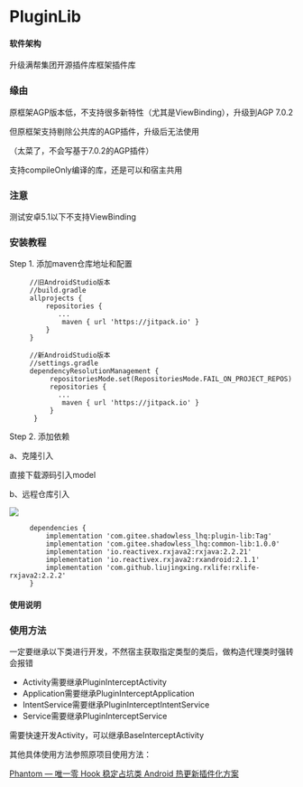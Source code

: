 # PluginLib

#### 软件架构

升级满帮集团开源插件库框架插件库

### 缘由

原框架AGP版本低，不支持很多新特性（尤其是ViewBinding），升级到AGP 7.0.2

但原框架支持剔除公共库的AGP插件，升级后无法使用

（太菜了，不会写基于7.0.2的AGP插件）

支持compileOnly编译的库，还是可以和宿主共用

### 注意

测试安卓5.1以下不支持ViewBinding

### 安装教程

Step 1. 添加maven仓库地址和配置

```
     //旧AndroidStudio版本
     //build.gradle
     allprojects {
         repositories {
            ...
             maven { url 'https://jitpack.io' }
         }
     }
     
     //新AndroidStudio版本
     //settings.gradle
     dependencyResolutionManagement {
          repositoriesMode.set(RepositoriesMode.FAIL_ON_PROJECT_REPOS)
          repositories {
            ...
             maven { url 'https://jitpack.io' }
          }
      }
```

Step 2. 添加依赖

a、克隆引入

直接下载源码引入model

b、远程仓库引入

[![](https://jitpack.io/v/com.gitee.shadowless_lhq/host-lib.svg)](https://jitpack.io/#com.gitee.shadowless_lhq/plugin-lib)

```
     dependencies {
         implementation 'com.gitee.shadowless_lhq:plugin-lib:Tag'
         implementation 'com.gitee.shadowless_lhq:common-lib:1.0.0'
         implementation 'io.reactivex.rxjava2:rxjava:2.2.21'
         implementation 'io.reactivex.rxjava2:rxandroid:2.1.1'
         implementation 'com.github.liujingxing.rxlife:rxlife-rxjava2:2.2.2'
     }
```

#### 使用说明

### 使用方法

一定要继承以下类进行开发，不然宿主获取指定类型的类后，做构造代理类时强转会报错

- Activity需要继承PluginInterceptActivity
- Application需要继承PluginInterceptApplication
- IntentService需要继承PluginInterceptIntentService
- Service需要继承PluginInterceptService

需要快速开发Activity，可以继承BaseInterceptActivity

其他具体使用方法参照原项目使用方法：

[Phantom — 唯一零 Hook 稳定占坑类 Android 热更新插件化方案](https://github.com/ManbangGroup/Phantom)
